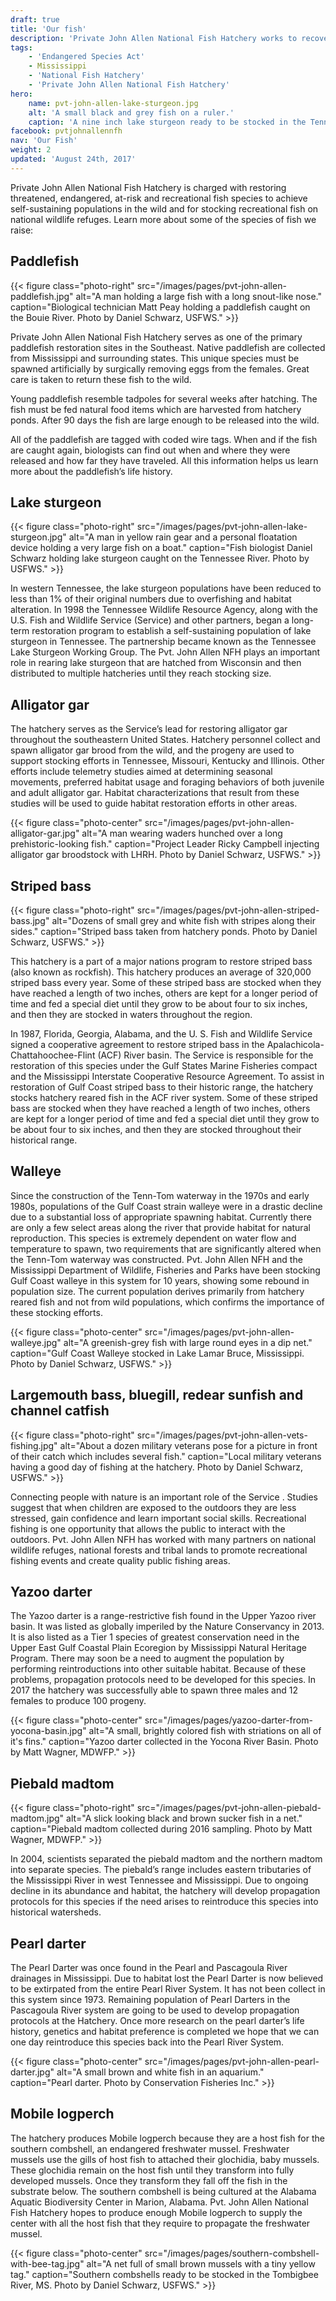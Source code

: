 ```yaml
---
draft: true
title: 'Our fish'
description: 'Private John Allen National Fish Hatchery works to recover, restore and enhance threatened, endangered, at-risk and recreational fish populations in the Southeast.'
tags:
    - 'Endangered Species Act'
    - Mississippi
    - 'National Fish Hatchery'
    - 'Private John Allen National Fish Hatchery'
hero:
    name: pvt-john-allen-lake-sturgeon.jpg
    alt: 'A small black and grey fish on a ruler.'
    caption: 'A nine inch lake sturgeon ready to be stocked in the Tennessee River. Photo by Daniel Schwarz, USFWS.'
facebook: pvtjohnallennfh
nav: 'Our Fish'
weight: 2
updated: 'August 24th, 2017'
---
```


Private John Allen National Fish Hatchery is charged with restoring threatened, endangered, at-risk and recreational fish species to achieve self-sustaining populations in the wild and for stocking recreational fish on national wildlife refuges.  Learn more about some of the species of fish we raise:

## Paddlefish

{{< figure class="photo-right" src="/images/pages/pvt-john-allen-paddlefish.jpg" alt="A man holding a large fish with a long snout-like nose." caption="Biological technician Matt Peay holding a paddlefish caught on the Bouie River. Photo by Daniel Schwarz, USFWS." >}}

Private John Allen National Fish Hatchery serves as one of the primary paddlefish restoration sites in the Southeast. Native paddlefish are collected from Mississippi and surrounding states. This unique species must be spawned artificially by surgically removing eggs from the females. Great care is taken to return these fish to the wild.

Young paddlefish resemble tadpoles for several weeks after hatching. The fish must be fed natural food items which are harvested from hatchery ponds. After 90 days the fish are large enough to be released into the wild.

All of the paddlefish are tagged with coded wire tags. When and if the fish are caught again, biologists can find out when and where they were released and how far they have traveled. All this information helps us learn more about the paddlefish’s life history.

## Lake sturgeon

{{< figure class="photo-right" src="/images/pages/pvt-john-allen-lake-sturgeon.jpg" alt="A man in yellow rain gear and a personal floatation device holding a very large fish on a boat." caption="Fish biologist Daniel Schwarz holding lake sturgeon caught on the Tennessee River. Photo by USFWS." >}}

In western Tennessee, the lake sturgeon populations have been reduced to less than 1% of their original numbers due to overfishing and habitat alteration. In 1998 the Tennessee Wildlife Resource Agency,  along with the U.S. Fish and Wildlife Service (Service) and other partners, began a long-term restoration program to establish a self-sustaining population of lake sturgeon in Tennessee.  The partnership became known as the Tennessee Lake Sturgeon Working Group.  The Pvt. John Allen NFH plays an important role in rearing lake sturgeon that are hatched from Wisconsin and then distributed to multiple hatcheries until they reach stocking size.

## Alligator gar

The hatchery serves as the Service’s lead for restoring alligator gar throughout the southeastern United States. Hatchery personnel collect and spawn alligator gar brood from the wild, and the progeny are used to support stocking efforts in Tennessee, Missouri, Kentucky and Illinois. Other efforts include telemetry studies aimed at determining seasonal movements, preferred habitat usage and foraging behaviors of both juvenile and adult alligator gar. Habitat characterizations that result from these studies will be used to guide habitat restoration efforts in other areas.

{{< figure class="photo-center" src="/images/pages/pvt-john-allen-alligator-gar.jpg" alt="A man wearing waders hunched over a long prehistoric-looking fish." caption="Project Leader Ricky Campbell injecting alligator gar broodstock with LHRH. Photo by Daniel Schwarz, USFWS." >}}

## Striped bass

{{< figure class="photo-right" src="/images/pages/pvt-john-allen-striped-bass.jpg" alt="Dozens of small grey and white fish with stripes along their sides." caption="Striped bass taken from hatchery ponds. Photo by Daniel Schwarz, USFWS." >}}

This hatchery is a part of a major nations program to restore striped bass (also known as rockfish). This hatchery produces an average of 320,000 striped bass every year. Some of these striped bass are stocked when they have reached a length of two inches, others are kept for a longer period of time and fed a special diet until they grow to be about four to six inches, and then they are stocked in waters throughout the region.

In 1987, Florida, Georgia, Alabama, and the U. S. Fish and Wildlife Service signed a cooperative agreement to restore striped bass in the Apalachicola-Chattahoochee-Flint (ACF) River basin.  The Service is responsible for the restoration of this species under the Gulf States Marine Fisheries compact and the Mississippi Interstate Cooperative Resource Agreement.  To assist in restoration of Gulf Coast striped bass to their historic range, the hatchery  stocks hatchery reared fish in the ACF river system.  Some of these striped bass are stocked when they have reached a length of two inches, others are kept for a longer period of time and fed a special diet until they grow to be about four to six inches, and then they are stocked throughout their historical range.

## Walleye

Since the construction of the Tenn-Tom waterway in the 1970s and early 1980s,  populations of the Gulf Coast strain walleye were in a drastic decline due to a substantial loss of appropriate spawning habitat.  Currently there are only a few select areas along the river that provide habitat for natural reproduction.  This species is extremely dependent on water flow and temperature to spawn, two requirements that are significantly altered when the Tenn-Tom waterway was constructed.  Pvt. John Allen NFH and the Mississippi Department of Wildlife, Fisheries and Parks have been stocking Gulf Coast walleye in this system for 10 years, showing some rebound in population size.  The current population derives primarily from hatchery reared fish and not from wild populations, which confirms the importance of these stocking efforts.

{{< figure class="photo-center" src="/images/pages/pvt-john-allen-walleye.jpg" alt="A greenish-grey fish with large round eyes in a dip net." caption="Gulf Coast Walleye stocked in Lake Lamar Bruce, Mississippi. Photo by Daniel Schwarz, USFWS." >}}

## Largemouth bass, bluegill, redear sunfish and channel catfish

{{< figure class="photo-right" src="/images/pages/pvt-john-allen-vets-fishing.jpg" alt="About a dozen military veterans pose for a picture in front of their catch which includes several fish." caption="Local military veterans having a good day of fishing at the hatchery. Photo by Daniel Schwarz, USFWS." >}}

Connecting people with nature is an important role of the Service .  Studies suggest that when children are exposed to the outdoors they are less stressed, gain confidence and learn important social skills.  Recreational fishing is one opportunity that allows the public to interact with the outdoors.  Pvt. John Allen NFH has worked with many partners on national wildlife refuges, national forests and tribal lands to promote recreational fishing events and create quality public fishing areas.

## Yazoo darter

The Yazoo darter is a range-restrictive fish found in the Upper Yazoo river basin.  It was listed as globally imperiled by the Nature Conservancy in 2013.  It is also listed as a Tier 1 species of greatest conservation need in the Upper East Gulf Coastal Plain Ecoregion by Mississippi Natural Heritage Program.  There may soon be a need to augment the population by performing reintroductions into other suitable habitat.  Because of these problems, propagation protocols need to be developed for this species. In 2017 the hatchery was successfully able to spawn three males and 12 females to produce 100 progeny.

{{< figure class="photo-center" src="/images/pages/yazoo-darter-from-yocona-basin.jpg" alt="A small, brightly colored fish with striations on all of it's fins." caption="Yazoo darter collected in the Yocona River Basin. Photo by Matt Wagner, MDWFP." >}}

## Piebald madtom

{{< figure class="photo-right" src="/images/pages/pvt-john-allen-piebald-madtom.jpg" alt="A slick looking black and brown sucker fish in a net." caption="Piebald madtom collected during 2016 sampling. Photo by Matt Wagner, MDWFP." >}}

In 2004, scientists separated the piebald madtom and the northern madtom into separate species. The piebald’s range includes eastern tributaries of the Mississippi River in west Tennessee and Mississippi. Due to ongoing decline in its abundance and habitat,  the hatchery will  develop propagation protocols for this species if the need arises to reintroduce this species into historical watersheds.

## Pearl darter

The Pearl Darter was once found in the Pearl and Pascagoula River drainages in Mississippi. Due to habitat lost the Pearl Darter is now believed to be extirpated from the entire Pearl River System. It has not been collect in this system since 1973. Remaining population of Pearl Darters in the Pascagoula River system are going to be used to develop propagation protocols at the Hatchery. Once more research on the pearl darter’s life history, genetics and habitat preference is completed we hope that we can one day reintroduce this species back into the Pearl River System. 

{{< figure class="photo-center" src="/images/pages/pvt-john-allen-pearl-darter.jpg" alt="A small brown and white fish in an aquarium." caption="Pearl darter. Photo by Conservation Fisheries Inc." >}}

## Mobile logperch

The hatchery produces Mobile logperch because they are a host fish for the southern combshell, an endangered freshwater mussel. Freshwater mussels use the gills of host fish to attached their glochidia, baby mussels. These glochidia remain on the host fish until they transform into fully developed mussels. Once they transform they fall off the fish in the substrate below. The southern combshell is being cultured at the Alabama Aquatic Biodiversity Center in Marion, Alabama. Pvt. John Allen National Fish Hatchery hopes to produce enough Mobile logperch to supply the  center with all the host fish that they require to propagate the freshwater mussel.

{{< figure class="photo-center" src="/images/pages/southern-combshell-with-bee-tag.jpg" alt="A net full of small brown mussels with a tiny yellow tag." caption="Southern combshells ready to be stocked in the Tombigbee River, MS. Photo by Daniel Schwarz, USFWS." >}}
